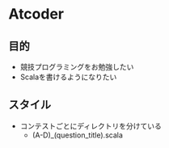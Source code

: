 # Atcoder
## 目的
- 競技プログラミングをお勉強したい
- Scalaを書けるようになりたい

## スタイル
- コンテストごとにディレクトリを分けている
  - (A-D)_(question_title).scala
